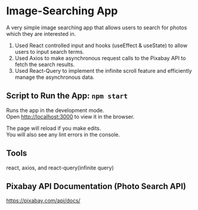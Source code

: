 # Image-Searching App

A very simple image searching app that allows users to search for photos which they are interested in.
1. Used React controlled input and hooks (useEffect & useState) to allow users to input search terms.
2. Used Axios to make asynchronous request calls to the Pixabay API to fetch the search results.
3. Used React-Query to implement the infinite scroll feature and efficiently manage the asynchronous data.

## Script to Run the App: `npm start`

Runs the app in the development mode.\
Open [http://localhost:3000](http://localhost:3000) to view it in the browser.

The page will reload if you make edits.\
You will also see any lint errors in the console.

## Tools

react, axios, and react-query(infinite query)

## Pixabay API Documentation (Photo Search API)

https://pixabay.com/api/docs/

